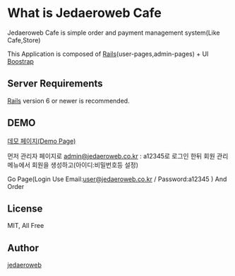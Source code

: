 # What is Jedaeroweb Cafe

Jedaeroweb Cafe is simple order and payment management system(Like Cafe,Store)

This Application is composed of [Rails](http://rubyonrails.org/)(user-pages,admin-pages) + UI [Boostrap](http://getbootstrap.com)

## Server Requirements

[Rails](http://rubyonrails.org/) version 6 or newer is recommended.


## DEMO
[데모 페이지(Demo Page)](https://cafe.jedaeroweb.co.kr)

먼저 관리자 페이지로 admin@jedaeroweb.co.kr : a12345로 로그인 한뒤
회원 관리메뉴에서 회원을 생성하고(아이디:비밀번호등 설정)

Go Page(Login Use Email:user@jedaeroweb.co.kr / Password:a12345 ) And Order

## License

MIT, All Free

## Author

[jedaeroweb](https://www.jedaeroweb.co.kr)
